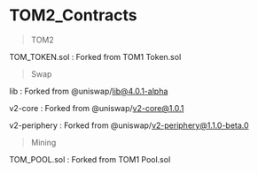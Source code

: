 # TOM2_Contracts

> TOM2

TOM_TOKEN.sol : Forked from TOM1 Token.sol

> Swap

lib : Forked from @uniswap/lib@4.0.1-alpha

v2-core : Forked from @uniswap/v2-core@1.0.1

v2-periphery : Forked from @uniswap/v2-periphery@1.1.0-beta.0

> Mining

TOM_POOL.sol : Forked from TOM1 Pool.sol
